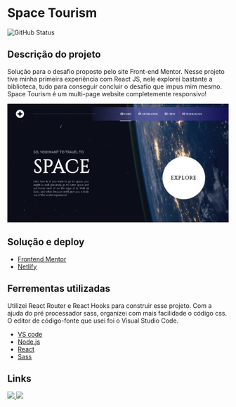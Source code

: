
<h1>Space Tourism</h1>

<img alt="GitHub Status" src="https://img.shields.io/badge/STATUS-CONCLU%C3%8DDO-green">

<h2>Descrição do projeto</h2>
<p>Solução para o desafio proposto pelo site Front-end Mentor. Nesse projeto tive minha primeira experiência com React JS, nele explorei bastante a biblioteca, tudo para conseguir concluir o desafio que impus mim mesmo. Space Tourism é um multi-page website completemente responsivo!</p>

<img src="./src/assets/banner-pages.gif" />

<h2>Solução e deploy</h2>

- [Frontend Mentor](https://www.frontendmentor.io/profile/LucasInmanuel)
- [Netlify](https://elastic-mestorf-8ce5df.netlify.app/)

<h2>Ferrementas utilizadas</h2>

<p>Utilizei React Router e React Hooks para construir esse projeto. Com a ajuda do pré processador sass, organizei com mais facilidade o código css. O editor de código-fonte que usei foi o Visual Studio Code.</p>

- [VS code](https://code.visualstudio.com/)
- [Node.js](https://nodejs.org/en/)
- [React](https://pt-br.reactjs.org/)
- [Sass](https://sass-lang.com/)

<h2>Links</h2>

<a href="https://www.linkedin.com/in/lucas-emanuel-santana-dos-santos-7431b722a" alt="linkedin">
<img src="https://img.shields.io/badge/linkedin-0A66C2?style=for-the-badge&logo=linkedin&logoColor=white" />
</a>
<a href="https://www.instagram.com/lucasinmanuel/" alt="instagram">
<img src="https://img.shields.io/badge/Instagram-E4405F?style=for-the-badge&logo=instagram&logoColor=white" />
</a>
